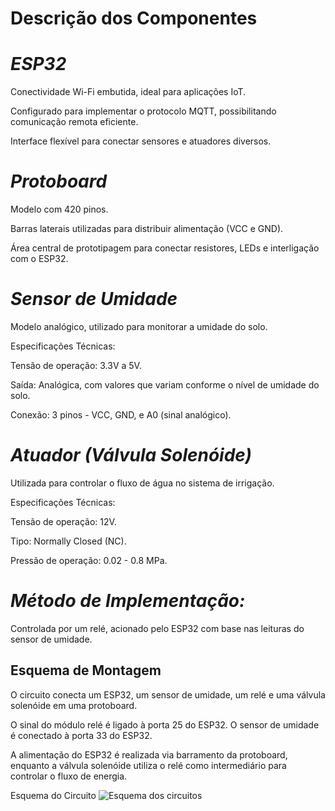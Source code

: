 # Descrição dos Componentes

**_<h1>ESP32</h1>_**

Conectividade Wi-Fi embutida, ideal para aplicações IoT.

Configurado para implementar o protocolo MQTT, possibilitando comunicação remota eficiente.

Interface flexível para conectar sensores e atuadores diversos.



**_<h1>Protoboard</h1>_**

Modelo com 420 pinos.

Barras laterais utilizadas para distribuir alimentação (VCC e GND).

Área central de prototipagem para conectar resistores, LEDs e interligação com o ESP32.



**_<h1>Sensor de Umidade</h1>_**

Modelo analógico, utilizado para monitorar a umidade do solo.


Especificações Técnicas:

Tensão de operação: 3.3V a 5V.

Saída: Analógica, com valores que variam conforme o nível de umidade do solo.

Conexão: 3 pinos - VCC, GND, e A0 (sinal analógico).



**_<h1>Atuador (Válvula Solenóide)</h1>_**

Utilizada para controlar o fluxo de água no sistema de irrigação.


Especificações Técnicas:

Tensão de operação: 12V.

Tipo: Normally Closed (NC).

Pressão de operação: 0.02 - 0.8 MPa.



**_<h1>Método de Implementação:</h1>_**

Controlada por um relé, acionado pelo ESP32 com base nas leituras do sensor de umidade.


**<h2>Esquema de Montagem</h2>**

O circuito conecta um ESP32, um sensor de umidade, um relé e uma válvula solenóide em uma protoboard.

O sinal do módulo relé é ligado à porta 25 do ESP32. O sensor de umidade é conectado à porta 33 do ESP32.

A alimentação do ESP32 é realizada via barramento da protoboard, enquanto a válvula solenóide utiliza o relé como intermediário para controlar o fluxo de energia.

Esquema do Circuito
![Esquema dos circuitos](../media/media/Esquema%20dos%20circuitos.jpg)




